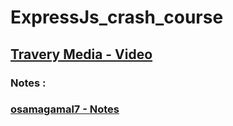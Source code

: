 # ExpressJs_crash_course

## [Travery Media - Video](https://www.youtube.com/watch?v=L72fhGm1tfE)

### Notes :

### [osamagamal7 - Notes](https://github.com/osamagamal7/express_crash_course)

